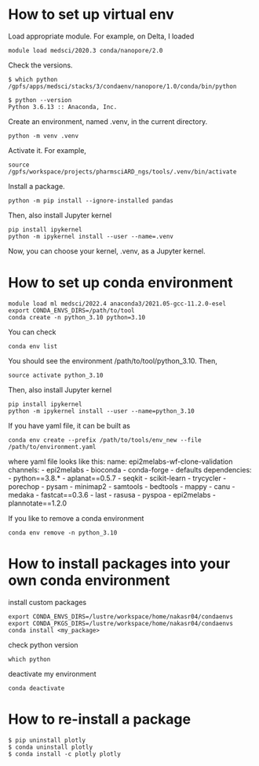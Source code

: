 # How to set up virtual env
Load appropriate module. For example, on Delta, I loaded
```
module load medsci/2020.3 conda/nanopore/2.0
```
Check the versions.
```
$ which python
/gpfs/apps/medsci/stacks/3/condaenv/nanopore/1.0/conda/bin/python

$ python --version
Python 3.6.13 :: Anaconda, Inc.
```
Create an environment, named .venv, in the current directory.
```
python -m venv .venv
```

Activate it. For example,
```
source /gpfs/workspace/projects/pharmsciARD_ngs/tools/.venv/bin/activate
```

Install a package.
```
python -m pip install --ignore-installed pandas
```

Then, also install Jupyter kernel
```
pip install ipykernel
python -m ipykernel install --user --name=.venv
```
Now, you can choose your kernel, .venv, as a Jupyter kernel.


# How to set up conda environment

```
module load ml medsci/2022.4 anaconda3/2021.05-gcc-11.2.0-esel
export CONDA_ENVS_DIRS=/path/to/tool
conda create -n python_3.10 python=3.10
```
You can check
```
conda env list
```
You should see the environment /path/to/tool/python_3.10. Then,
```
source activate python_3.10
```

Then, also install Jupyter kernel
```
pip install ipykernel
python -m ipykernel install --user --name=python_3.10
```

If you have yaml file, it can be built as
```
conda env create --prefix /path/to/tools/env_new --file /path/to/environment.yaml
```
where yaml file looks like this:
name: epi2melabs-wf-clone-validation
channels:
    - epi2melabs
    - bioconda
    - conda-forge
    - defaults
dependencies:
    - python==3.8.*
    - aplanat==0.5.7
    - seqkit
    - scikit-learn
    - trycycler
    - porechop
    - pysam
    - minimap2
    - samtools
    - bedtools
    - mappy
    - canu
    - medaka
    - fastcat==0.3.6
    - last
    - rasusa
    - pyspoa
    - epi2melabs
    - plannotate==1.2.0


If you like to remove a conda environment
```
conda env remove -n python_3.10
```


# How to install packages into your own conda environment

install custom packages
```
export CONDA_ENVS_DIRS=/lustre/workspace/home/nakasr04/condaenvs
export CONDA_PKGS_DIRS=/lustre/workspace/home/nakasr04/condaenvs
conda install <my_package>
```
check python version
```
which python
```
deactivate my environment
```
conda deactivate
```


# How to re-install a package
```
$ pip uninstall plotly
$ conda uninstall plotly
$ conda install -c plotly plotly
```
